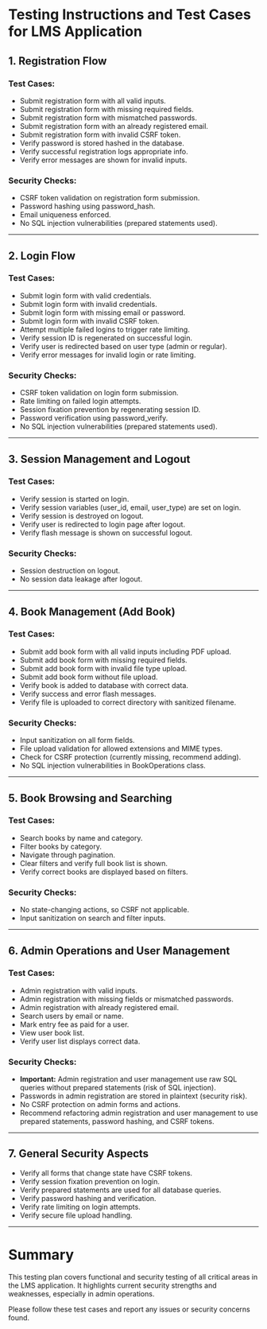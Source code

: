 # Testing Instructions and Test Cases for LMS Application

## 1. Registration Flow

### Test Cases:
- Submit registration form with all valid inputs.
- Submit registration form with missing required fields.
- Submit registration form with mismatched passwords.
- Submit registration form with an already registered email.
- Submit registration form with invalid CSRF token.
- Verify password is stored hashed in the database.
- Verify successful registration logs appropriate info.
- Verify error messages are shown for invalid inputs.

### Security Checks:
- CSRF token validation on registration form submission.
- Password hashing using password_hash.
- Email uniqueness enforced.
- No SQL injection vulnerabilities (prepared statements used).

---

## 2. Login Flow

### Test Cases:
- Submit login form with valid credentials.
- Submit login form with invalid credentials.
- Submit login form with missing email or password.
- Submit login form with invalid CSRF token.
- Attempt multiple failed logins to trigger rate limiting.
- Verify session ID is regenerated on successful login.
- Verify user is redirected based on user type (admin or regular).
- Verify error messages for invalid login or rate limiting.

### Security Checks:
- CSRF token validation on login form submission.
- Rate limiting on failed login attempts.
- Session fixation prevention by regenerating session ID.
- Password verification using password_verify.
- No SQL injection vulnerabilities (prepared statements used).

---

## 3. Session Management and Logout

### Test Cases:
- Verify session is started on login.
- Verify session variables (user_id, email, user_type) are set on login.
- Verify session is destroyed on logout.
- Verify user is redirected to login page after logout.
- Verify flash message is shown on successful logout.

### Security Checks:
- Session destruction on logout.
- No session data leakage after logout.

---

## 4. Book Management (Add Book)

### Test Cases:
- Submit add book form with all valid inputs including PDF upload.
- Submit add book form with missing required fields.
- Submit add book form with invalid file type upload.
- Submit add book form without file upload.
- Verify book is added to database with correct data.
- Verify success and error flash messages.
- Verify file is uploaded to correct directory with sanitized filename.

### Security Checks:
- Input sanitization on all form fields.
- File upload validation for allowed extensions and MIME types.
- Check for CSRF protection (currently missing, recommend adding).
- No SQL injection vulnerabilities in BookOperations class.

---

## 5. Book Browsing and Searching

### Test Cases:
- Search books by name and category.
- Filter books by category.
- Navigate through pagination.
- Clear filters and verify full book list is shown.
- Verify correct books are displayed based on filters.

### Security Checks:
- No state-changing actions, so CSRF not applicable.
- Input sanitization on search and filter inputs.

---

## 6. Admin Operations and User Management

### Test Cases:
- Admin registration with valid inputs.
- Admin registration with missing fields or mismatched passwords.
- Admin registration with already registered email.
- Search users by email or name.
- Mark entry fee as paid for a user.
- View user book list.
- Verify user list displays correct data.

### Security Checks:
- **Important:** Admin registration and user management use raw SQL queries without prepared statements (risk of SQL injection).
- Passwords in admin registration are stored in plaintext (security risk).
- No CSRF protection on admin forms and actions.
- Recommend refactoring admin registration and user management to use prepared statements, password hashing, and CSRF tokens.

---

## 7. General Security Aspects

- Verify all forms that change state have CSRF tokens.
- Verify session fixation prevention on login.
- Verify prepared statements are used for all database queries.
- Verify password hashing and verification.
- Verify rate limiting on login attempts.
- Verify secure file upload handling.

---

# Summary

This testing plan covers functional and security testing of all critical areas in the LMS application. It highlights current security strengths and weaknesses, especially in admin operations.

Please follow these test cases and report any issues or security concerns found.
